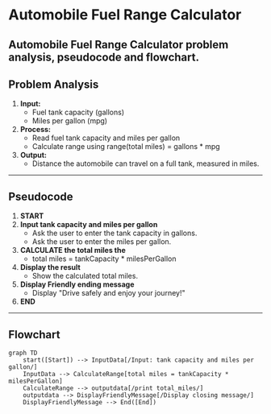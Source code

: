 # Automobile Fuel Range Calculator

Automobile Fuel Range Calculator problem analysis, pseudocode and flowchart.
--- 
## Problem Analysis

1. **Input:**
    - Fuel tank capacity (gallons)
    - Miles per gallon (mpg)
2. **Process:**
    - Read fuel tank capacity and miles per gallon
    - Calculate range using range(total miles) = gallons * mpg
3. **Output:**
    - Distance the automobile can travel on a full tank, measured in miles.



---
## Pseudocode

1. **START**
2. **Input tank capacity and miles per gallon**
    - Ask the user to enter the tank capacity in gallons.
    - Ask the user to enter the miles per gallon.
3. **CALCULATE the total miles the**
    - total miles = tankCapacity * milesPerGallon
4. **Display the result**
    - Show the calculated total miles.
5. **Display Friendly ending message**
    - Display "Drive safely and enjoy your journey!"
6. **END**

---

## Flowchart

```mermaid
graph TD
    start([Start]) --> InputData[/Input: tank capacity and miles per gallon/]
    InputData --> CalculateRange[total miles = tankCapacity * milesPerGallon]
    CalculateRange --> outputdata[/print total_miles/]
    outputdata --> DisplayFriendlyMessage[/Display closing message/]
    DisplayFriendlyMessage --> End([End])
    

